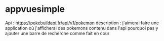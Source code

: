 # appvuesimple
Api : https://pokebuildapi.fr/api/v1/pokemon
description : j'aimerai faire une application où j'afficherai des pokemons contenu dans l'api pourquoi pas y ajouter une barre de recherche comme fait en cour 
